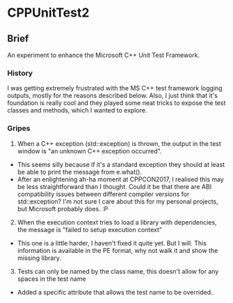 # CPPUnitTest2

## Brief
An experiment to enhance the Microsoft C++ Unit Test Framework. 

### History
I was getting extremely frustrated with the MS C++ test framework logging outputs, mostly for the reasons described below. Also, I just think that
it's foundation is really cool and they played some neat tricks to expose the test classes and methods, which I wanted to explore.

### Gripes
1) When a C++ exception (std::exception) is thrown, the output in the test window is "an unknown C++ exception occurred". 
  - This seems silly because if it's a standard exception they should at least be able to print the message from e.what().
  - After an enlightening ah-ha moment at CPPCON2017, I realised this may be less straightforward than I thought. Could it be that there are ABI compatibility issues between different compiler versions for std::exception? I'm not sure I care about this for my personal projects, but Microsoft probably does. :P
  
2) When the execution context tries to load a library with dependencies, the message is "failed to setup execution context"
  - This one is a little harder, I haven't fixed it quite yet. But I will. This information is available in the PE format, why not walk it and show the missing library.
  
3) Tests can only be named by the class name, this doesn't allow for any spaces in the test name
  - Added a specific attribute that allows the test name to be overrided.


